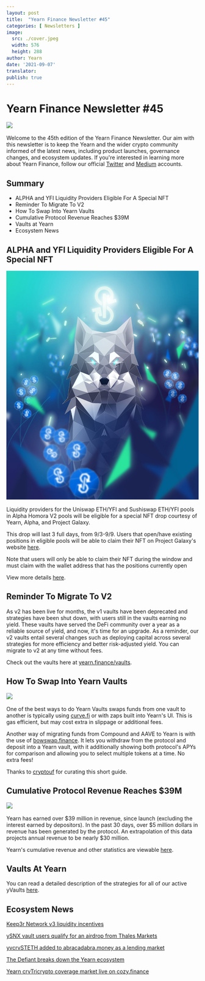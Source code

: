```yaml
---
layout: post
title:  "Yearn Finance Newsletter #45"
categories: [ Newsletters ]
image:
  src: ./cover.jpeg
  width: 576
  height: 288
author: Yearn
date: '2021-09-07'
translator:
publish: true
---
```


# Yearn Finance Newsletter #45

![](/_posts/_newsletters/Yearn-Finance-Newsletter-45/image1.png)

Welcome to the 45th edition of the Yearn Finance Newsletter. Our aim with this newsletter is to keep the Yearn and the wider crypto community informed of the latest news, including product launches, governance changes, and ecosystem updates. If you're interested in learning more about Yearn Finance, follow our official [Twitter](https://twitter.com/iearnfinance) and [Medium](https://medium.com/iearn) accounts.

## **Summary**

- ALPHA and YFI Liquidity Providers Eligible For A Special NFT
- Reminder To Migrate To V2
- How To Swap Into Yearn Vaults
- Cumulative Protocol Revenue Reaches $39M
- Vaults at Yearn
- Ecosystem News

## **ALPHA and YFI Liquidity Providers Eligible For A Special NFT**

![](./image2.png)

Liquidity providers for the Uniswap ETH/YFI and Sushiswap ETH/YFI pools in Alpha Homora V2 pools will be eligible for a special NFT drop courtesy of Yearn, Alpha, and Project Galaxy.

This drop will last 3 full days, from 9/3-9/9. Users that open/have existing positions in eligible pools will be able to claim their NFT on Project Galaxy's website [here](https://galaxy.eco/AlphaFinanceLab/campaign/117).

Note that users will only be able to claim their NFT during the window and must claim with the wallet address that has the positions currently open

View more details [here](https://twitter.com/AlphaFinanceLab/status/1433689307152195591).

## **Reminder To Migrate To V2**

As v2 has been live for months, the v1 vaults have been deprecated and strategies have been shut down, with users still in the vaults earning no yield. These vaults have served the DeFi community over a year as a reliable source of yield, and now, it's time for an upgrade. As a reminder, our v2 vaults entail several changes such as deploying capital across several strategies for more efficiency and better risk-adjusted yield. You can migrate to v2 at any time without fees.

Check out the vaults here at [yearn.finance/vaults](https://yearn.finance/vaults).

## **How To Swap Into Yearn Vaults**

![](/_posts/_newsletters/Yearn-Finance-Newsletter-45/_posts/_newsletters/Yearn-Finance-Newsletter-45/image3.png)

One of the best ways to do Yearn Vaults swaps funds from one vault to another is typically using [curve.fi](https://curve.fi/) or with zaps built into Yearn's UI. This is gas efficient, but may cost extra in slippage or additional fees.

Another way of migrating funds from Compound and AAVE to Yearn is with the use of [bowswap.finance](https://bowswap.finance/). It lets you withdraw from the protocol and deposit into a Yearn vault, with it additionally showing both protocol's APYs for comparison and allowing you to select multiple tokens at a time. No extra fees!

Thanks to [cryptouf](https://twitter.com/cryptouf) for curating this short guide.

## **Cumulative Protocol Revenue Reaches $39M**

![](/_posts/_newsletters/Yearn-Finance-Newsletter-45/_posts/_newsletters/Yearn-Finance-Newsletter-45/image4.png)

Yearn has earned over $39 million in revenue, since launch (excluding the interest earned by depositors). In the past 30 days, over $5 million dollars in revenue has been generated by the protocol. An extrapolation of this data projects annual revenue to be nearly $30 million.

Yearn's cumulative revenue and other statistics are viewable [here](https://www.yfistats.com/).

## **Vaults At Yearn**

You can read a detailed description of the strategies for all of our active yVaults [here](https://medium.com/yearn-state-of-the-vaults/the-vaults-at-yearn-9237905ffed3).

## **Ecosystem News**

[Keep3r Network v3 liquidity incentives](https://twitter.com/AndreCronjeTech/status/1434125562281332737)

[ySNX vault users qualify for an airdrop from Thales Markets](https://twitter.com/thalesmarket/status/1434889906657144834)

[yvcrvSTETH added to abracadabra.money as a lending market](https://twitter.com/MIM_Spell/status/1430975000350281732?s=20)

[The Defiant breaks down the Yearn ecosystem](https://thedefiant.io/yearn-finance-ecosystem-breakdown-pushing-the-boundaries-of-human-coordination/)

[Yearn crvTricrypto coverage market live on cozy.finance](https://twitter.com/cozyfinance/status/1433602125792038913)
